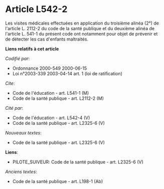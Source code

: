 # Article L542-2

Les visites médicales effectuées en application du troisième alinéa (2°) de l'article L. 2112-2 du code de la santé publique
et du deuxième alinéa de l'article L. 541-1 du présent code ont notamment pour objet de prévenir et de détecter les cas
d'enfants maltraités.

**Liens relatifs à cet article**

_Codifié par_:

  - Ordonnance 2000-549 2000-06-15
  - Loi n°2003-339 2003-04-14 art. 1 (loi de ratification)

_Cite_:

  - Code de l'éducation - art. L541-1 (M)
  - Code de la santé publique - art. L2112-2 (M)

_Cité par_:

  - Code de l'éducation - art. L542-4 (V)
  - Code de la santé publique - art. L2325-6 (V)

_Nouveaux textes_:

  - Code de la santé publique - art. L2325-6 (V)

**Liens**:

  - PILOTE_SUIVEUR: Code de la santé publique - art. L2325-6 (V)

_Anciens textes_:

  - Code de la santé publique - art. L198-1 (Ab)
